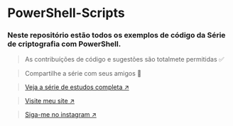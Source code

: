 # PowerShell-Scripts
### Neste repositório estão todos os exemplos de código da Série de criptografia com PowerShell.

> As contribuíções de código e sugestões são totalmete permitidas ✅

> Compartilhe a série com seus amigos 💬

> [Veja a série de estudos completa ↗️](https://thiagosousa81.wordpress.com/home/serie-windows-powershell/)

> [Visite meu site ↗️](https://thiagosousa81.wordpress.com/)

> [Siga-me no instagram ↗️](https://www.instagram.com/thiago_sousa81/?theme=dark)
